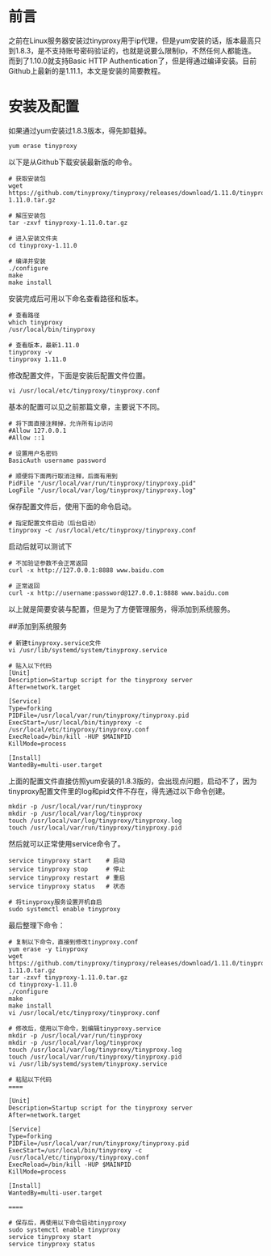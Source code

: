 
# 前言
之前在Linux服务器安装过tinyproxy用于ip代理，但是yum安装的话，版本最高只到1.8.3，是不支持账号密码验证的，也就是说要么限制ip，不然任何人都能连。而到了1.10.0就支持Basic HTTP Authentication了，但是得通过编译安装。目前Github上最新的是1.11.1，本文是安装的简要教程。

# 安装及配置
如果通过yum安装过1.8.3版本，得先卸载掉。

```
yum erase tinyproxy
```
以下是从Github下载安装最新版的命令。

```
# 获取安装包
wget https://github.com/tinyproxy/tinyproxy/releases/download/1.11.0/tinyproxy-1.11.0.tar.gz
 
# 解压安装包
tar -zxvf tinyproxy-1.11.0.tar.gz
 
# 进入安装文件夹
cd tinyproxy-1.11.0
 
# 编译并安装
./configure
make
make install
```

安装完成后可用以下命名查看路径和版本。

```
# 查看路径
which tinyproxy
/usr/local/bin/tinyproxy
 
# 查看版本，最新1.11.0
tinyproxy -v 
tinyproxy 1.11.0
```
 
修改配置文件，下面是安装后配置文件位置。

```
vi /usr/local/etc/tinyproxy/tinyproxy.conf
```

基本的配置可以见之前那篇文章，主要说下不同。

```
# 将下面直接注释掉，允许所有ip访问
#Allow 127.0.0.1
#Allow ::1
 
# 设置用户名密码
BasicAuth username password
 
# 顺便将下面两行取消注释，后面有用到
PidFile "/usr/local/var/run/tinyproxy/tinyproxy.pid"
LogFile "/usr/local/var/log/tinyproxy/tinyproxy.log"
```
保存配置文件后，使用下面的命令启动。

```
# 指定配置文件启动（后台启动）
tinyproxy -c /usr/local/etc/tinyproxy/tinyproxy.conf
```
启动后就可以测试下

```
# 不加验证参数不会正常返回
curl -x http://127.0.0.1:8888 www.baidu.com
 
# 正常返回
curl -x http://username:password@127.0.0.1:8888 www.baidu.com
```
以上就是简要安装与配置，但是为了方便管理服务，得添加到系统服务。

##添加到系统服务
```
# 新建tinyproxy.service文件
vi /usr/lib/systemd/system/tinyproxy.service
 
# 贴入以下代码
[Unit]
Description=Startup script for the tinyproxy server
After=network.target
 
[Service]
Type=forking
PIDFile=/usr/local/var/run/tinyproxy/tinyproxy.pid
ExecStart=/usr/local/bin/tinyproxy -c /usr/local/etc/tinyproxy/tinyproxy.conf
ExecReload=/bin/kill -HUP $MAINPID
KillMode=process
 
[Install]
WantedBy=multi-user.target
```
上面的配置文件直接仿照yum安装的1.8.3版的，会出现点问题，启动不了，因为tinyproxy配置文件里的log和pid文件不存在，得先通过以下命令创建。

```
mkdir -p /usr/local/var/run/tinyproxy
mkdir -p /usr/local/var/log/tinyproxy
touch /usr/local/var/log/tinyproxy/tinyproxy.log
touch /usr/local/var/run/tinyproxy/tinyproxy.pid
```
然后就可以正常使用service命令了。

```
service tinyproxy start    # 启动
service tinyproxy stop     # 停止
service tinyproxy restart  # 重启
service tinyproxy status   # 状态
 
# 将tinyproxy服务设置开机自启
sudo systemctl enable tinyproxy
```
最后整理下命令：

```
# 复制以下命令，直接到修改tinyproxy.conf
yum erase -y tinyproxy
wget https://github.com/tinyproxy/tinyproxy/releases/download/1.11.0/tinyproxy-1.11.0.tar.gz
tar -zxvf tinyproxy-1.11.0.tar.gz
cd tinyproxy-1.11.0
./configure
make
make install
vi /usr/local/etc/tinyproxy/tinyproxy.conf
 
# 修改后，使用以下命令，到编辑tinyproxy.service
mkdir -p /usr/local/var/run/tinyproxy
mkdir -p /usr/local/var/log/tinyproxy
touch /usr/local/var/log/tinyproxy/tinyproxy.log
touch /usr/local/var/run/tinyproxy/tinyproxy.pid
vi /usr/lib/systemd/system/tinyproxy.service
 
# 粘贴以下代码
====
 
[Unit]
Description=Startup script for the tinyproxy server
After=network.target
 
[Service]
Type=forking
PIDFile=/usr/local/var/run/tinyproxy/tinyproxy.pid
ExecStart=/usr/local/bin/tinyproxy -c /usr/local/etc/tinyproxy/tinyproxy.conf
ExecReload=/bin/kill -HUP $MAINPID
KillMode=process
 
[Install]
WantedBy=multi-user.target
 
====
 
# 保存后，再使用以下命令启动tinyproxy
sudo systemctl enable tinyproxy
service tinyproxy start
service tinyproxy status

```































